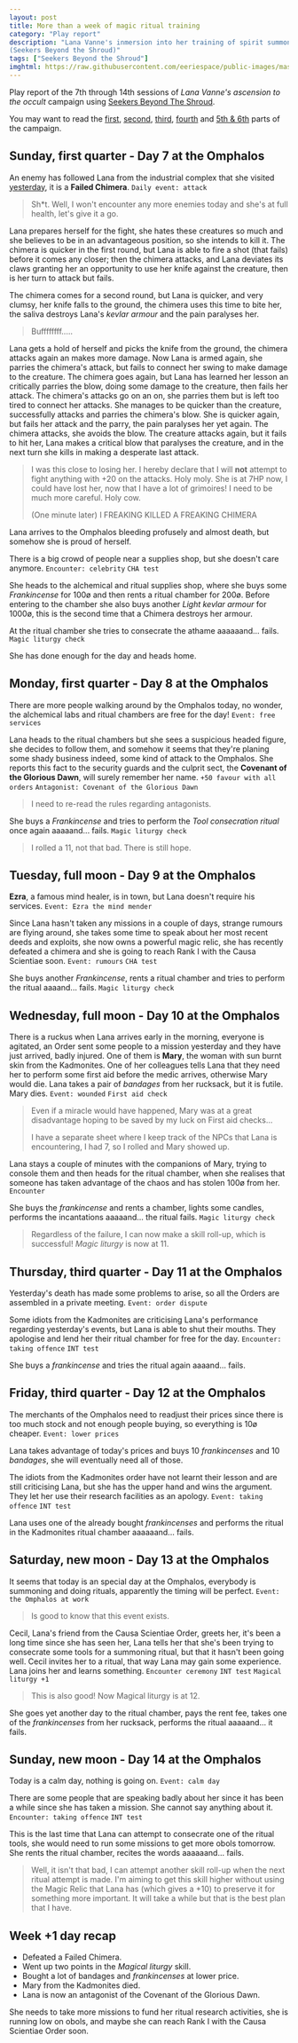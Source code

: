 ```yaml
---
layout: post
title: More than a week of magic ritual training
category: "Play report"
description: "Lana Vanne's inmersion into her training of spirit summoning 
(Seekers Beyond the Shroud)" 
tags: ["Seekers Beyond the Shroud"]
imghtml: https://raw.githubusercontent.com/eeriespace/public-images/master/20200326-play-report-sinister-industrial-complex/sinister-industrial-complex.jpg
---
```


Play report of the 7th through 14th sessions of *Lana Vanne's ascension to the
occult* campaign using [Seekers Beyond The
Shroud](https://blackoathgames.com/seekers-beyond-the-shroud).

You may want to read the 
[first]({{site.baseurl}}/2020/02/25/play-report-burning-spices/),
[second]({{site.baseurl}}/2020/02/27/play-report-the-egyptian-amulet/), 
[third]({{site.baseurl}}/2020/03/11/play-report-the-poison-research-lab/),
[fourth]({{site.baseurl}}/2020/03/25/play-report-vice-and-virtue-tea-shop/) and 
[5th &
6th]({{site.baseurl}}/2020/03/26/play-report-the-sinister-industrial-complex) 
 parts of the campaign. 

## Sunday, first quarter - Day 7 at the Omphalos

An enemy has followed Lana from the industrial complex that she visited
[yesterday]({{site.baseurl}}/2020/03/26/play-report-the-sinister-industrial-complex),
it is a **Failed Chimera**. ``Daily event: attack``

> Sh*t. Well, I won't encounter any more enemies today and she's at full
> health, let's give it a go.

Lana prepares herself for the fight, she hates these creatures so much and she
believes to be in an advantageous position, so she intends to kill it. The
chimera is quicker in the first round, but Lana is able to fire a shot (that
fails) before it comes any closer; then the chimera attacks, and Lana deviates
its claws granting her an opportunity to use her knife against the creature,
then is her turn to attack but fails.

The chimera comes for a second round, but Lana is quicker, and very clumsy, her
knife falls to the ground, the chimera uses this time to bite her, the saliva
destroys Lana's *kevlar armour* and the pain paralyses her.

> Buffffffff.....

Lana gets a hold of herself and picks the knife from the ground, the chimera
attacks again an makes more damage. Now Lana is armed again, she parries the
chimera's attack, but fails to connect her swing to make damage to the
creature. The chimera goes again, but Lana has learned her lesson an critically
parries the blow, doing some damage to the creature, then fails her attack. The
chimera's attacks go on an on, she parries them but is left too tired to
connect her attacks. She manages to be quicker than the creature, successfully
attacks and parries the chimera's blow. She is quicker again, but fails her
attack and the parry, the pain paralyses her yet again. The chimera attacks,
she avoids the blow. The creature attacks again, but it fails to hit her, Lana
makes a critical blow that paralyses the creature, and in the next turn she
kills in making a desperate last attack.

> I was this close to losing her. I hereby declare that I will **not** attempt
> to fight anything with +20 on the attacks. Holy moly. She is at 7HP now, I
> could have lost her, now that I have a lot of grimoires! I need to be much
> more careful. Holy cow.
>
> (One minute later) I FREAKING KILLED A FREAKING CHIMERA

Lana arrives to the Omphalos bleeding profusely and almost death, but somehow
she is proud of herself.

There is a big crowd of people near a supplies shop, but she doesn't care
anymore. ``Encounter: celebrity`` ``CHA test``

She heads to the alchemical and ritual supplies shop, where she buys some
*Frankincense* for 100ø and then rents a ritual chamber for 200ø. Before
entering to the chamber she also buys another *Light kevlar armour* for 1000ø,
this is the second time that a Chimera destroys her armour.

At the ritual chamber she tries to consecrate the athame
aaaaaand... fails. ``Magic liturgy check``

She has done enough for the day and heads home.

## Monday, first quarter - Day 8 at the Omphalos

There are more people walking around by the Omphalos today, no wonder, the
alchemical labs and ritual chambers are free for the day! ``Event: free
services``

Lana heads to the ritual chambers but she sees a suspicious headed figure, she
decides to follow them, and somehow it seems that they're planing some shady
business indeed, some kind of attack to the Omphalos. She reports this fact to
the security guards and the culprit sect, the **Covenant of the Glorious
Dawn**, will surely remember her name. ``+50 favour with all orders``
``Antagonist: Covenant of the Glorious Dawn``

> I need to re-read the rules regarding antagonists.

She buys a *Frankincense* and tries to perform the *Tool consecration ritual*
once again aaaaand... fails. ``Magic liturgy check``

> I rolled a 11, not that bad. There is still hope.

## Tuesday, full moon - Day 9 at the Omphalos

**Ezra**, a famous mind healer, is in town, but Lana doesn't require his
services. ``Event: Ezra the mind mender``

Since Lana hasn't taken any missions in a couple of days, strange rumours are
flying around, she takes some time to speak about her most recent deeds and
exploits, she now owns a powerful magic relic, she has recently defeated a
chimera and she is going to reach Rank I with the Causa Scientiae
soon. ``Event: rumours`` ``CHA test``

She buys another *Frankincense*, rents a ritual chamber and tries to perform
the ritual aaaand... fails. ``Magic liturgy check``

## Wednesday, full moon - Day 10 at the Omphalos

There is a ruckus when Lana arrives early in the morning, everyone is agitated,
an Order sent some people to a mission yesterday and they have just arrived,
badly injured. One of them is **Mary**, the woman with sun burnt skin from the
Kadmonites. One of her colleagues tells Lana that they need her to perform some
first aid before the medic arrives, otherwise Mary would die. Lana takes a pair
of *bandages* from her rucksack, but it is futile. Mary dies. ``Event:
wounded`` ``First aid check``

> Even if a miracle would have happened, Mary was at a great disadvantage
> hoping to be saved by my luck on First aid checks...
>
> I have a separate sheet where I keep track of the NPCs that Lana is
> encountering, I had 7, so I rolled and Mary showed up.

Lana stays a couple of minutes with the companions of Mary, trying to console
them and then heads for the ritual chamber, when she realises that someone has
taken advantage of the chaos and has stolen 100ø from her. ``Encounter``

She buys the *frankincense* and rents a chamber, lights some candles, performs
the incantations aaaaand... the ritual fails. ``Magic liturgy check``

> Regardless of the failure, I can now make a skill roll-up, which is
> successful! *Magic liturgy* is now at 11.

## Thursday, third quarter - Day 11 at the Omphalos

Yesterday's death has made some problems to arise, so all the Orders are
assembled in a private meeting. ``Event: order dispute``

Some idiots from the Kadmonites are criticising Lana's performance regarding
yesterday's events, but Lana is able to shut their mouths. They apologise and
lend her their ritual chamber for free for the day. ``Encounter: taking
offence``  ``INT test``

She buys a *frankincense* and tries the ritual again aaaand... fails.

## Friday, third quarter - Day 12 at the Omphalos

The merchants of the Omphalos need to readjust their prices since there is too
much stock and not enough people buying, so everything is 10ø cheaper. ``Event:
lower prices`` 

Lana takes advantage of today's prices and buys 10 *frankincenses* and 10
*bandages*, she will eventually need all of those.

The idiots from the Kadmonites order have not learnt their lesson and are still
criticising Lana, but she has the upper hand and wins the argument. They let
her use their research facilities as an apology. ``Event: taking offence``
``INT test`` 

Lana uses one of the already bought *frankincenses* and performs the ritual in
the Kadmonites ritual chamber aaaaaand... fails.

## Saturday, new moon - Day 13 at the Omphalos

It seems that today is an special day at the Omphalos, everybody is summoning
and doing rituals, apparently the timing will be perfect. ``Event: the Omphalos
at work``

> Is good to know that this event exists.

Cecil, Lana's friend from the Causa Scientiae Order, greets her, it's been a
long time since she has seen her, Lana tells her that she's been trying to
consecrate some tools for a summoning ritual, but that it hasn't been going
well. Cecil invites her to a ritual, that way Lana may gain some
experience. Lana joins her and learns something. ``Encounter ceremony``
``INT test`` ``Magical liturgy +1``

> This is also good! Now Magical liturgy is at 12.

She goes yet another day to the ritual chamber, pays the rent fee, takes one of
the *frankincenses* from her rucksack, performs the ritual aaaaand... it fails.

## Sunday, new moon - Day 14 at the Omphalos

Today is a calm day, nothing is going on. ``Event: calm day``

There are some people that are speaking badly about her since it has been a
while since she has taken a mission. She cannot say anything about
it. ``Encounter: taking offence`` ``INT test``

This is the last time that Lana can attempt to consecrate one of the ritual
tools, she would need to run some missions to get more obols tomorrow. She
rents the ritual chamber, recites the words aaaaaand... fails.

> Well, it isn't that bad, I can attempt another skill roll-up when the next
> ritual attempt is made. I'm aiming to get this skill higher without
> using the Magic Relic that Lana has (which gives a +10) to preserve it for
> something more important. It will take a while but that is the best plan that
> I have.

## Week +1 day recap

* Defeated a Failed Chimera.
* Went up two points in the *Magical liturgy* skill.
* Bought a lot of bandages and  *frankincenses* at lower price.
* Mary from the Kadmonites died.
* Lana is now an antagonist of the Covenant of the Glorious Dawn.

She needs to take more missions to fund her ritual research activities, she is
running low on obols, and maybe she can reach Rank I with the Causa Scientiae
Order soon.
